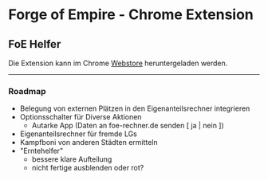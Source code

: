 # Forge of Empire - Chrome Extension
## FoE Helfer

Die Extension kann im Chrome [Webstore](https://chrome.google.com/webstore/detail/foe-helfer/bkagcmloachflbbkfmfiggipaelfamdf "FoE - Helfer") heruntergeladen werden.

---

### Roadmap

- Belegung von externen Plätzen in den Eigenanteilsrechner integrieren
- Optionsschalter für Diverse Aktionen
	- Autarke App (Daten an foe-rechner.de senden [ ja | nein ])
- Eigenanteilsrechner für fremde LGs
- Kampfboni von anderen Städten ermitteln
- "Erntehelfer"
	- bessere klare Aufteilung
	- nicht fertige ausblenden oder rot?
